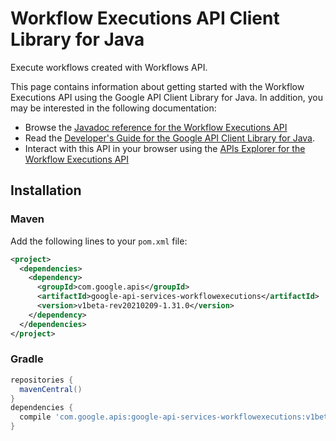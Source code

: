 # Workflow Executions API Client Library for Java

Execute workflows created with Workflows API.

This page contains information about getting started with the Workflow Executions API
using the Google API Client Library for Java. In addition, you may be interested
in the following documentation:

* Browse the [Javadoc reference for the Workflow Executions API][javadoc]
* Read the [Developer's Guide for the Google API Client Library for Java][google-api-client].
* Interact with this API in your browser using the [APIs Explorer for the Workflow Executions API][api-explorer]

## Installation

### Maven

Add the following lines to your `pom.xml` file:

```xml
<project>
  <dependencies>
    <dependency>
      <groupId>com.google.apis</groupId>
      <artifactId>google-api-services-workflowexecutions</artifactId>
      <version>v1beta-rev20210209-1.31.0</version>
    </dependency>
  </dependencies>
</project>
```

### Gradle

```gradle
repositories {
  mavenCentral()
}
dependencies {
  compile 'com.google.apis:google-api-services-workflowexecutions:v1beta-rev20210209-1.31.0'
}
```

[javadoc]: https://googleapis.dev/java/google-api-services-workflowexecutions/latest/index.html
[google-api-client]: https://github.com/googleapis/google-api-java-client/
[api-explorer]: https://developers.google.com/apis-explorer/#p/workflowexecutions/v1/
